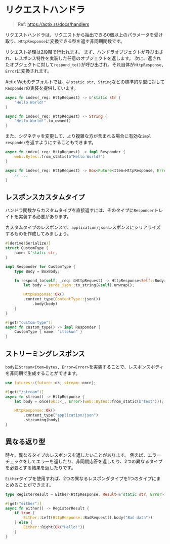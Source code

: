 # リクエストハンドラ

> Ref: https://actix.rs/docs/handlers

リクエストハンドラは、リクエストから抽出できる0個以上のパラメータを受け取り、`HttpResponse`に変換できる型を返す非同期関数です。

リクエスト処理は2段階で行われます。
まず、ハンドラオブジェクトが呼び出され、レスポンス特性を実装した任意のオブジェクトを返します。
次に、返されたオブジェクトに対して`respond_to()`が呼び出され、それ自体が`HttpResponse, Error`に変換されます。

Actix Webのデフォルトでは、`&'static str, String`などの標準的な型に対して`Responder`の実装を提供しています。

```rust
async fn index(_req: HttpRequest) -> &'static str {
    "Hello World!"
}

async fn index(_req: HttpRequest) -> String {
    "Hello World!".to_owned()
}
```

また、シグネチャを変更して、より複雑な方が含まれる場合に有効な`impl responder`を返すようにすることもできます。

```rust
async fn index(_req: HttpRequest) -> impl Responder {
    web::Bytes::from_static(b"Hello World!")
}

async fn index(_req: HttpRequest) -> Box<Future<Item=HttpResponse, Error=Error>> {
    // ...
}
```

## レスポンスカスタムタイプ

ハンドラ関数からカスタムタイプを直接返すには、そのタイプに`Responder`トレイトを実装する必要があります。

カスタムタイプのレスポンスで、`application/json`レスポンスにシリアライズするものを作成してみましょう。

```rust
#[derive(Serialize)]
struct CustomType {
    name: &'static str,
}

impl Responder for CustomType {
    type Body = BoxBody;

    fn respond_to(self, _req: &HttpRequest) -> HttpResponse<Self::Body> {
        let body = serde_json::to_string(&self).unwrap();

        HttpResponse::Ok()
        .content_type(ContentType::json())
            .body(body)
    }
}

#[get("custom-type")]
async fn custom_type() -> impl Responder {
    CustomType { name: "ittokun" }
}
```

## ストリーミングレスポンス

`body`に`Stream<Item=Bytes, Error=Error>`を実装することで、レスポンスボディを非同期で生成することができます。

```rust
use futures::{future::ok, stream::once};

#[get("/stream")]
async fn stream() -> HttpResponse {
    let body = once(ok::<_, Error>(web::Bytes::from_static(b"test")));

    HttpResponse::Ok()
        .content_type("application/json")
        .streaming(body)
}
```

## 異なる返り型

時々、異なるタイプのレスポンスを返したいことがあります。
例えば、エラーチェックをしてエラーを返したり、非同期応答を返したり、2つの異なるタイプを必要とする結果を返したりです。

`Either`タイプを使用すれば、2つの異なるレスポンダタイプを1つのタイプにまとめることができます。

```rust
type RegisterResult = Either<HttpResponse, Result<&'static str, Error>>;

#[get("either")]
async fn either() -> RegisterResult {
    if true {
        Either::Left(HttpResponse::BadRequest().body("Bad data"))
    } else {
        Either::Right(Ok("Hello!"))
    }
}
```
